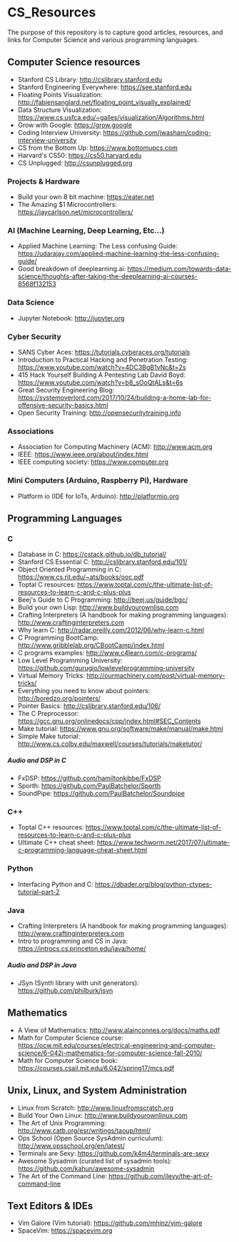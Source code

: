# CS_Resources
The purpose of this repository is to capture good articles, resources, and links for Computer Science and various programming languages.

## Computer Science resources
* Stanford CS Library: http://cslibrary.stanford.edu
* Stanford Engineering Everywhere: https://see.stanford.edu
* Floating Points Visualization: http://fabiensanglard.net/floating_point_visually_explained/
* Data Structure Visualization: https://www.cs.usfca.edu/~galles/visualization/Algorithms.html
* Grow with Google: https://grow.google
* Coding Interview University: https://github.com/jwasham/coding-interview-university
* CS from the Bottom Up: https://www.bottomupcs.com
* Harvard's CS50: https://cs50.harvard.edu
* CS Unplugged: http://csunplugged.org

### Projects & Hardware
* Build your own 8 bit machine: https://eater.net
* The Amazing $1 Microcontrollers: https://jaycarlson.net/microcontrollers/

### AI (Machine Learning, Deep Learning, Etc...)
* Applied Machine Learning: The Less confusing Guide: https://udarajay.com/applied-machine-learning-the-less-confusing-guide/
* Good breakdown of deeplearning.ai: https://medium.com/towards-data-science/thoughts-after-taking-the-deeplearning-ai-courses-8568f132153

### Data Science
* Jupyter Notebook: http://jupyter.org

### Cyber Security
* SANS Cyber Aces: https://tutorials.cyberaces.org/tutorials
* Introduction to Practical Hacking and Penetration Testing: https://www.youtube.com/watch?v=4DC3BgB1vNc&t=2s
* 415 Hack Yourself Building A Pentesting Lab David Boyd: https://www.youtube.com/watch?v=b8_sOoQtALs&t=6s
* Great Security Engineering Blog: https://systemoverlord.com/2017/10/24/building-a-home-lab-for-offensive-security-basics.html
* Open Security Training: http://opensecuritytraining.info

### Associations
* Association for Computing Machinery (ACM): http://www.acm.org
* IEEE: https://www.ieee.org/about/index.html
* IEEE computing society: https://www.computer.org

### Mini Computers (Arduino, Raspberry Pi), Hardware
* Platform io (IDE for IoTs, Arduino): http://platformio.org

## Programming Languages
### C
* Database in C: https://cstack.github.io/db_tutorial/
* Stanford CS Essential C: http://cslibrary.stanford.edu/101/
* Object Oriented Programming in C: https://www.cs.rit.edu/~ats/books/ooc.pdf
* Toptal C resources: https://www.toptal.com/c/the-ultimate-list-of-resources-to-learn-c-and-c-plus-plus
* Beej's Guide to C Programming: http://beej.us/guide/bgc/
* Build your own Lisp: http://www.buildyourownlisp.com
* Crafting Interpreters (A handbook for making programming languages): http://www.craftinginterpreters.com
* Why learn C: http://radar.oreilly.com/2012/06/why-learn-c.html
* C Programming BootCamp: http://www.gribblelab.org/CBootCamp/index.html
* C programs examples: http://www.c4learn.com/c-programs/
* Low Level Programming University: https://github.com/gurugio/lowlevelprogramming-university
* Virtual Memory Tricks: http://ourmachinery.com/post/virtual-memory-tricks/
* Everything you need to know about pointers: http://boredzo.org/pointers/
* Pointer Basics: http://cslibrary.stanford.edu/106/
* The C Preprocessor: https://gcc.gnu.org/onlinedocs/cpp/index.html#SEC_Contents
* Make tutorial: https://www.gnu.org/software/make/manual/make.html
* Simple Make tutorial: http://www.cs.colby.edu/maxwell/courses/tutorials/maketutor/

##### Audio and DSP in C
* FxDSP: https://github.com/hamiltonkibbe/FxDSP
* Sporth: https://github.com/PaulBatchelor/Sporth
* SoundPipe: https://github.com/PaulBatchelor/Soundpipe

### C++
* Toptal C++ resources: https://www.toptal.com/c/the-ultimate-list-of-resources-to-learn-c-and-c-plus-plus
* Ultimate C++ cheat sheet: https://www.techworm.net/2017/07/ultimate-c-programming-language-cheat-sheet.html

### Python
* Interfacing Python and C: https://dbader.org/blog/python-ctypes-tutorial-part-2

### Java
* Crafting Interpreters (A handbook for making programming languages): http://www.craftinginterpreters.com
* Intro to programming and CS in Java: https://introcs.cs.princeton.edu/java/home/

##### Audio and DSP in Java
* JSyn (Synth library with unit generators): https://github.com/philburk/jsyn

## Mathematics
* A View of Mathematics: http://www.alainconnes.org/docs/maths.pdf
* Math for Computer Science course: https://ocw.mit.edu/courses/electrical-engineering-and-computer-science/6-042j-mathematics-for-computer-science-fall-2010/
* Math for Computer Science book: https://courses.csail.mit.edu/6.042/spring17/mcs.pdf

## Unix, Linux, and System Administration
* Linux from Scratch: http://www.linuxfromscratch.org
* Build Your Own Linux: http://www.buildyourownlinux.com
* The Art of Unix Programming: http://www.catb.org/esr/writings/taoup/html/
* Ops School (Open Source SysAdmin curriculum): http://www.opsschool.org/en/latest/
* Terminals are Sexy: https://github.com/k4m4/terminals-are-sexy
* Awesome Sysadmin (curated list of sysadmin tools): https://github.com/kahun/awesome-sysadmin
* The Art of the Command Line: https://github.com/jlevy/the-art-of-command-line

## Text Editors & IDEs
* Vim Galore (Vim tutorial): https://github.com/mhinz/vim-galore
* SpaceVim: https://spacevim.org

